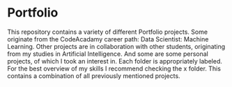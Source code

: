 # Portfolio

This repository contains a variety of different Portfolio projects. Some originate from the CodeAcadamy career path: Data Scientist: Machine Learning. Other projects are in collaboration with other students, originating from my studies in Artificial Intelligence. And some are some personal projects, of which I took an interest in. Each folder is appropriately labeled. For the best overview of my skills I recommend checking the x folder. This contains a combination of all previously mentioned projects.

